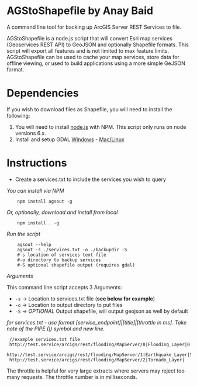 # AGStoShapefile by Anay Baid

A command line tool for backing up ArcGIS Server REST Services to file.

AGStoShapefile is a node.js script that will convert Esri map services (Geoservices REST API) to GeoJSON and optionally Shapefile formats.  This script will export all features and is not limited to max feature limits.  AGStoShapefile can be used to cache your map services, store data for offline viewing, or used to build applications using a more simple GeJSON format.

# Dependencies

If you wish to download files as Shapefile, you will need to install the following:

1. You will need to install [node.js](https://nodejs.org/en/) with NPM. This script only runs on node versions 6.x.
2. Install and setup GDAL [Windows](http://sandbox.idre.ucla.edu/sandbox/tutorials/installing-gdal-for-windows) - [Mac/Linux](https://tilemill-project.github.io/tilemill/docs/guides/gdal/)

# Instructions

+ Create a services.txt to include the services you wish to query

*You can install via NPM*

```
    npm install agsout -g
```

*Or, optionally, download and install from local*

```
    npm install . -g
```

*Run the script*
```
    agsout --help
    agsout -s ./services.txt -o ./backupdir -S
    #-s location of services text file
    #-o directory to backup services
    #-S optional shapefile output (requires gdal)
```

*Arguments*

This command line script accepts 3 Arguments:

+ `-s` -> Location to services.txt file (**see below for example**)
+ `-o` -> Location to output directory to put files
+ `-S` -> *OPTIONAL* Output shapefile, will output geojson as well by default

*for services.txt - use format [service_endpoint]|[title]|[throttle in ms].  Take note of the PIPE (|) symbol and new line.*
```
 //example services.txt file
 http://test.service/arcigs/rest/flooding/MapServer/0|Flooding_Layer|0
 http://test.service/arcigs/rest/flooding/MapServer/1|Earthquake_Layer|5000
 http://test.service/arcigs/rest/flooding/MapServer/2|Tornado_Layer|
```

The throttle is helpful for very large extracts where servers may reject too many requests.
The throttle number is in milliseconds.

